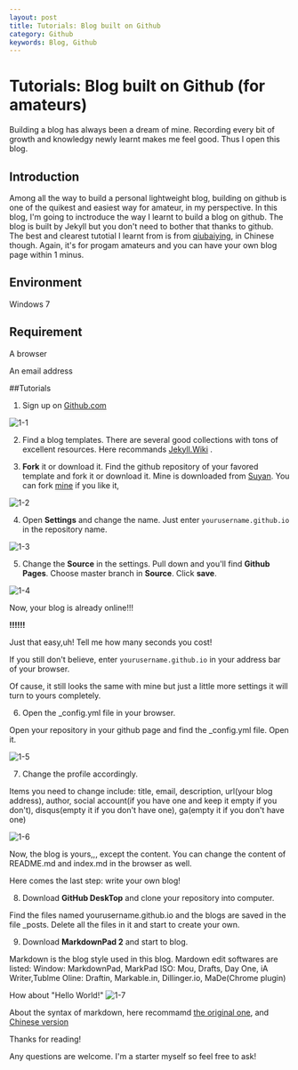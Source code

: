 ```yaml
---
layout: post
title: Tutorials: Blog built on Github
category: Github
keywords: Blog, Github
---
```

# Tutorials: Blog built on Github (for amateurs)

Building a blog has always been a dream of mine. Recording every bit of growth and knowledgy newly learnt makes me feel good. Thus I open this blog.

## Introduction
Among all the way to build a personal lightweight blog, building on github is one of the quikest and easiest way for amateur, in my perspective. In this blog, I'm going to inctroduce the way I learnt to build a blog on github. The blog is built by Jekyll but you don't need to bother that thanks to github. The best and clearest tutotial I learnt from is from [qiubaiying](https://github.com/qiubaiying/qiubaiying.github.io/blob/master/_posts/2017-02-06-%E5%BF%AB%E9%80%9F%E6%90%AD%E5%BB%BA%E4%B8%AA%E4%BA%BA%E5%8D%9A%E5%AE%A2.md), in Chinese though. Again, it's for progam amateurs and you can have your own blog page within 1 minus.

## Environment
Windows 7

## Requirement
A browser 

An email address

##Tutorials

1. Sign up on [Github.com](https://github.com/)

![1-1](http://p720v2ufu.bkt.clouddn.com/github/blog/1-1.png)

2. Find a blog templates. 
There are several good collections with tons of excellent resources. Here recommands [Jekyll.Wiki](https://github.com/jekyll/jekyll/wiki/Sites) . 

3. **Fork** it or download it. 
Find the github repository of your favored template and fork it or download it. Mine is downloaded from [Suyan](https://github.com/suyan/). You can fork [mine](https://github.com/UxxUnet/UxxUnet.github.io) if you like it,

![1-2](http://p720v2ufu.bkt.clouddn.com/github/blog/1-2.png)

4. Open **Settings** and change the name.
Just enter `yourusername.github.io` in the repository name.

![1-3](http://p720v2ufu.bkt.clouddn.com/github/blog/1-3.png)

5. Change the **Source** in the settings.
Pull down and you'll find **Github Pages**. Choose master branch in **Source**. Click **save**.

![1-4](http://p720v2ufu.bkt.clouddn.com/github/blog/1-4.png)

Now, your blog is already online!!!

**!!!!!!**

Just that easy,uh! Tell me how many seconds you cost!

If you still don't believe, enter `yourusername.github.io` in your address bar of your browser.

Of cause, it still looks the same with mine but just a little more settings it will turn to yours completely. 


6. Open the _config.yml file in your browser.

Open your repository in your github page and find the _config.yml file. Open it.

![1-5](http://p720v2ufu.bkt.clouddn.com/github/blog/1-5.png)


7. Change the profile accordingly.

Items you need to change include: title, email, description, url(your blog address), author, social account(if you have one and keep it empty if you don't), disqus(empty it if you don't have one), ga(empty it if you don't have one)

![1-6](http://p720v2ufu.bkt.clouddn.com/github/blog/1-6.png)


Now, the blog is yours,,, except the content. You can change the content of README.md and index.md in the browser as well. 

Here comes the last step: write your own blog!

8. Download **GitHub DeskTop** and clone your repository into computer.

Find the files named yourusername.github.io and the blogs are saved in the file _posts. Delete all the files in it and start to create your own.

9. Download **MarkdownPad 2** and start to blog.

Markdown is the blog style used in this blog. Mardown edit softwares are listed:
Window: MarkdownPad, MarkPad
ISO: Mou, Drafts, Day One, iA Writer,Tublme 
Oline: Draftin, Markable.in, Dillinger.io, MaDe(Chrome plugin)

How about "Hello World!"
![1-7](http://p720v2ufu.bkt.clouddn.com/github/blog/1-7.png)

About the syntax of markdown, here recommamd [the original one](https://daringfireball.net/projects/markdown/syntax), and [Chinese version](http://wowubuntu.com/markdown/#list)

Thanks for reading! 

Any questions are welcome. I'm a starter myself so feel free to ask!
